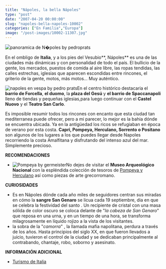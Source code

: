 ```yaml
---
title: "Nápoles, la bella Nápoles"
type: "post"
date: "2007-04-20 00:00:00"
slug: "napoles-bella-napoles-10002"
categories: ["En Familia","Europa"]
image: "/post-images/10002-11307.jpg"
---
```


![panoramica de N�poles by pedroprats](/post-images/10002-11307.jpg "panoramica de N�poles by pedroprats")

En el ombligo de **Italia**, y a los pies del Vesubio**, Nápoles** es una de las ciudades más dinámicas y con personalidad de todo el país. El bullicio de la gente, los mercados, puestos de comida al aire libre, las ropas tendidas, las calles estrechas, iglesias que aparecen escondidas entre rincones, el griterio de la gente, motos, más motos... Muy auténtico.

![napoles en vespa by pedro prats](/post-images/10002-11306.jpg "napoles en vespa by pedro prats")En el centro histórico destacaria el **barrio de Forcella**, **el duomo**, la **plaza del Gesú** y **el barrio de Spaccanapoli** lleno de tiendas y pequeñas iglesias,para luego continuar con el **Castel Nuovo** y el **Teatro San Carlo**.

Es imposible resumir todos los rincones con encanto que esta ciudad tan mediterranea puede ofrecer, pero a mi parecer, lo mejor es la bahia dónde se encuentra ubicada. Ya en la antigüedad los ricos se refugiaban en época de verano por esta costa. **Capri, Pompeya, Herculano, Sorrento o Positano** son algunos de los lugares a los que puedes llegar desde Napoles recorriendo la costa Amalfitana y disfrutando del intenso azul del mar. Simplemente precioso.

**RECOMENDACIONES**

- ![Pompeya by germeister](/post-images/10002-11308.jpg "Pompeya by germeister")No dejes de visitar el **Museo Arqueológico Nacional** con la espléndida colección de tesoros de [Pompeya y Herculano](http://portal.unesco.org/culture/es/ev.php-URL_ID=29678&URL_DO=DO_TOPIC&URL_SECTION=201.html) así como piezas de arte grecorromano.

 **CURIOSIDADES**

- Es en Nápoles dónde cada año miles de seguidores centran sus miradas en cómo la **sangre San Genaro** se licua cada 19 septiembre, dia en que se celebra la festividad del santo . Un recipiente de cristal con una masa sólida de color oscuro se coloca delante de "*la cabeza de San Genaro*" que reposa en una urna, y en un tiempo de una hora, se transforma milagrosamente en líquido rojizo a la vista de los visitantes.
- la sobra de la "*camorra*" , la llamada mafia napolitana, perdura a través de los años. Hasta principios del siglo XX, en que fueron llevados a juicio, tuvieron el control de la ciudad y se dedicaban principalmente al contrabando, chantaje, robo, soborno y asesinato.

**INFORMACIÓN ADICIONAL**

- [Turismo de Italia ](http://www.enit.it/itinerari.asp?lang=ES)